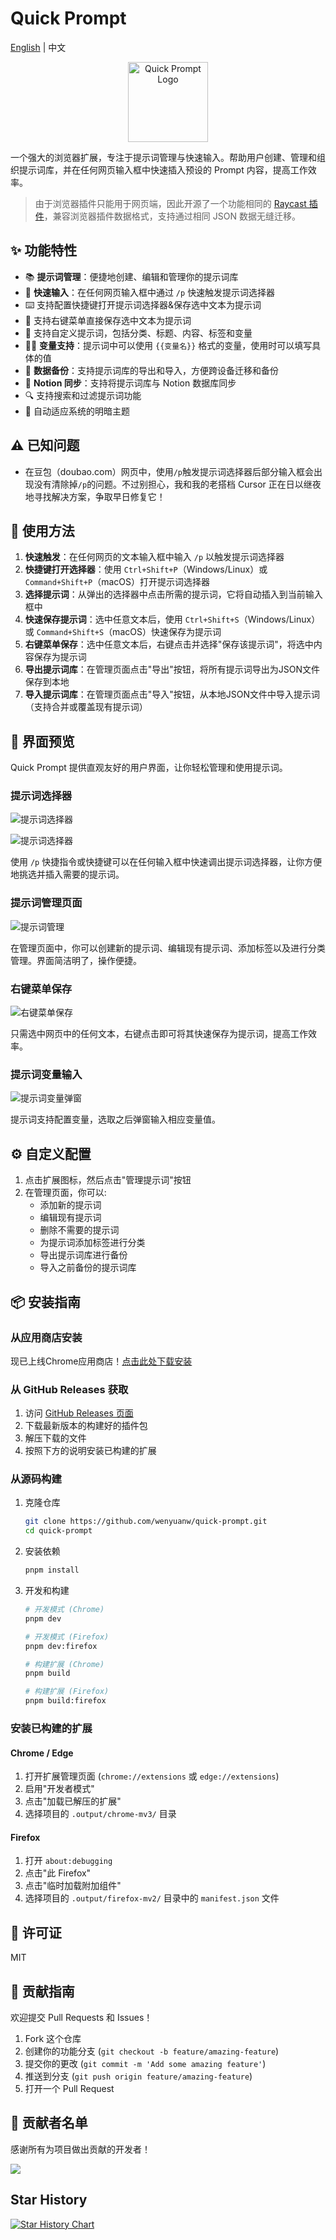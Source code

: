 # Quick Prompt

[English](./README_en.md) | 中文

<p align="center">
  <img src="./assets/icon.png" alt="Quick Prompt Logo" width="128" style="background: transparent;">
</p>

一个强大的浏览器扩展，专注于提示词管理与快速输入。帮助用户创建、管理和组织提示词库，并在任何网页输入框中快速插入预设的 Prompt 内容，提高工作效率。

> 由于浏览器插件只能用于网页端，因此开源了一个功能相同的 [Raycast 插件](https://github.com/wenyuanw/quick-prompt-raycast)，兼容浏览器插件数据格式，支持通过相同 JSON 数据无缝迁移。

## ✨ 功能特性

- 📚 **提示词管理**：便捷地创建、编辑和管理你的提示词库
- 🚀 **快速输入**：在任何网页输入框中通过 `/p` 快速触发提示词选择器
- ⌨️ 支持配置快捷键打开提示词选择器&保存选中文本为提示词
- 📑 支持右键菜单直接保存选中文本为提示词
- 🎯 支持自定义提示词，包括分类、标题、内容、标签和变量
- 🧑‍💻 **变量支持**：提示词中可以使用 `{{变量名}}` 格式的变量，使用时可以填写具体的值
- 💾 **数据备份**：支持提示词库的导出和导入，方便跨设备迁移和备份
- 🔗 **Notion 同步**：支持将提示词库与 Notion 数据库同步
- 🔍 支持搜索和过滤提示词功能
- 🌙 自动适应系统的明暗主题

## ⚠️ 已知问题

- 在豆包（doubao.com）网页中，使用`/p`触发提示词选择器后部分输入框会出现没有清除掉`/p`的问题。不过别担心，我和我的老搭档 Cursor 正在日以继夜地寻找解决方案，争取早日修复它！

## 🚀 使用方法

1. **快速触发**：在任何网页的文本输入框中输入 `/p` 以触发提示词选择器
2. **快捷键打开选择器**：使用 `Ctrl+Shift+P`（Windows/Linux）或 `Command+Shift+P`（macOS）打开提示词选择器
3. **选择提示词**：从弹出的选择器中点击所需的提示词，它将自动插入到当前输入框中
4. **快速保存提示词**：选中任意文本后，使用 `Ctrl+Shift+S`（Windows/Linux）或 `Command+Shift+S`（macOS）快速保存为提示词
5. **右键菜单保存**：选中任意文本后，右键点击并选择"保存该提示词"，将选中内容保存为提示词
6. **导出提示词库**：在管理页面点击"导出"按钮，将所有提示词导出为JSON文件保存到本地
7. **导入提示词库**：在管理页面点击"导入"按钮，从本地JSON文件中导入提示词（支持合并或覆盖现有提示词）

## 📸 界面预览

Quick Prompt 提供直观友好的用户界面，让你轻松管理和使用提示词。

### 提示词选择器

![提示词选择器](https://github.com/user-attachments/assets/41b9897c-d701-4ff0-97f7-2f1754f570a8)

![提示词选择器](https://github.com/user-attachments/assets/22d9d30c-b4c3-4e34-a0a0-8ef51e2cb942)

使用 `/p` 快捷指令或快捷键可以在任何输入框中快速调出提示词选择器，让你方便地挑选并插入需要的提示词。

### 提示词管理页面

![提示词管理](https://github.com/user-attachments/assets/371ae51e-1cee-4a66-a2a5-cca017396872)

在管理页面中，你可以创建新的提示词、编辑现有提示词、添加标签以及进行分类管理。界面简洁明了，操作便捷。

### 右键菜单保存

![右键菜单保存](https://github.com/user-attachments/assets/17fc3bfd-3fa4-4b0b-ae1a-5cfd0b62be2e)

只需选中网页中的任何文本，右键点击即可将其快速保存为提示词，提高工作效率。

### 提示词变量输入

![提示词变量弹窗](https://github.com/user-attachments/assets/c91c1156-983a-454d-aad0-5698b0291b9b)

提示词支持配置变量，选取之后弹窗输入相应变量值。

## ⚙️ 自定义配置

1. 点击扩展图标，然后点击"管理提示词"按钮
2. 在管理页面，你可以:
   - 添加新的提示词
   - 编辑现有提示词
   - 删除不需要的提示词
   - 为提示词添加标签进行分类
   - 导出提示词库进行备份
   - 导入之前备份的提示词库

## 📦 安装指南

### 从应用商店安装

现已上线Chrome应用商店！[点击此处下载安装](https://chromewebstore.google.com/detail/quick-prompt/hnjamiaoicaepbkhdoknhhcedjdocpkd)

### 从 GitHub Releases 获取

1. 访问 [GitHub Releases 页面](https://github.com/wenyuanw/quick-prompt/releases)
2. 下载最新版本的构建好的插件包
3. 解压下载的文件
4. 按照下方的说明安装已构建的扩展

### 从源码构建

1. 克隆仓库
   ```bash
   git clone https://github.com/wenyuanw/quick-prompt.git
   cd quick-prompt
   ```
2. 安装依赖
   ```bash
   pnpm install
   ```

3. 开发和构建
   ```bash
   # 开发模式 (Chrome)
   pnpm dev
   
   # 开发模式 (Firefox)
   pnpm dev:firefox
   
   # 构建扩展 (Chrome)
   pnpm build
   
   # 构建扩展 (Firefox)
   pnpm build:firefox
   ```

### 安装已构建的扩展

#### Chrome / Edge
1. 打开扩展管理页面 (`chrome://extensions` 或 `edge://extensions`)
2. 启用"开发者模式"
3. 点击"加载已解压的扩展"
4. 选择项目的 `.output/chrome-mv3/` 目录

#### Firefox
1. 打开 `about:debugging`
2. 点击"此 Firefox"
3. 点击"临时加载附加组件"
4. 选择项目的 `.output/firefox-mv2/` 目录中的 `manifest.json` 文件

## 📄 许可证

MIT

## 🤝 贡献指南

欢迎提交 Pull Requests 和 Issues！

1. Fork 这个仓库
2. 创建你的功能分支 (`git checkout -b feature/amazing-feature`)
3. 提交你的更改 (`git commit -m 'Add some amazing feature'`)
4. 推送到分支 (`git push origin feature/amazing-feature`)
5. 打开一个 Pull Request

## 👏 贡献者名单

感谢所有为项目做出贡献的开发者！

<a href="https://github.com/wenyuanw/quick-prompt/graphs/contributors">
  <img src="https://contrib.rocks/image?repo=wenyuanw/quick-prompt" />
</a>


## Star History

[![Star History Chart](https://api.star-history.com/svg?repos=wenyuanw/quick-prompt&type=Date)](https://www.star-history.com/#wenyuanw/quick-prompt&Date)
